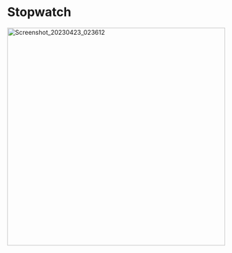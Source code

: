 # Stopwatch

<img width="500" alt="Screenshot_20230423_023612" src="https://user-images.githubusercontent.com/69814563/233836146-a6c8274b-9d37-4484-a447-3d23229fae83.png">
